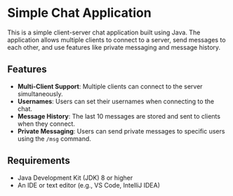 # Simple Chat Application

This is a simple client-server chat application built using Java. The application allows multiple clients to connect to a server, send messages to each other, and use features like private messaging and message history.

## Features

- **Multi-Client Support**: Multiple clients can connect to the server simultaneously.
- **Usernames**: Users can set their usernames when connecting to the chat.
- **Message History**: The last 10 messages are stored and sent to clients when they connect.
- **Private Messaging**: Users can send private messages to specific users using the `/msg` command.

## Requirements

- Java Development Kit (JDK) 8 or higher
- An IDE or text editor (e.g., VS Code, IntelliJ IDEA)



